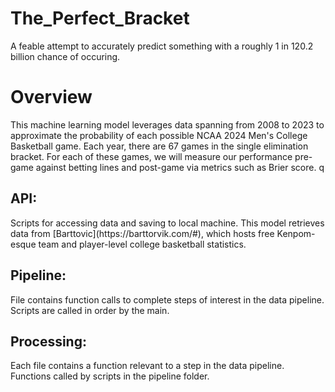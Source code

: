# The_Perfect_Bracket

A feable attempt to accurately predict something with a roughly 1 in 120.2 billion chance of occuring.

# Overview

This machine learning model leverages data spanning from 2008 to 2023 to approximate the probability of each possible 
NCAA 2024 Men's College Basketball game. Each year, there are 67 games in the single elimination bracket. For each of these
games, we will measure our performance pre-game against betting lines and post-game via metrics such as Brier score. </p2>
q
<h2> API: </h2> <p2> Scripts for accessing data and saving to local machine. This model retrieves data from [Barttovic](https://barttorvik.com/#),
                which hosts free Kenpom-esque team and player-level college basketball statistics. </p2>

<h2> Pipeline: </h2> <p2> File contains function calls to complete steps of interest in the data pipeline. Scripts are called in order by the main. </p2>

<h2> Processing: </h2> <p2> Each file contains a function relevant to a step in the data pipeline. Functions called by scripts in the pipeline folder. </p2>
